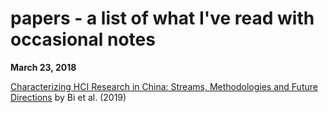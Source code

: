 # papers - a list of what I've read with occasional notes

**March 23, 2018**

[Characterizing HCI Research in China: Streams, Methodologies and Future Directions](https://arxiv.org/abs/1903.08915) by Bi et al. (2019)
